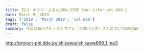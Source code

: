 ```yaml
---
title: 石川・ホンマ・ぶるんのBe-SIDE Your Life! vol.669-1
date: March 9, 2019
tags: ['2019', 'March 2019', 'vol.669']
draft: false
summary: 今回は石川さん・ホンマさん「大城パンダ」さんについてKAGAWA
---
```


http://project-phi.ddo.jp/ishikawa/ishikawa669_1.mp3